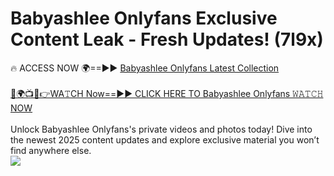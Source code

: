 # Babyashlee Onlyfans Exclusive Content Leak - Fresh Updates! (7l9x)

🔥 ACCESS NOW 🌍==►► <a href="https://tinyurl.com/kvy9nzfs" rel="nofollow">Babyashlee Onlyfans Latest Collection</a>
<br><br>
[🔴🌍📺📱👉WA𝚃CH Now==►► CLICK HERE TO Babyashlee Onlyfans 𝚆𝙰𝚃𝙲𝙷 NOW](https://tinyurl.com/kvy9nzfs)
<br><br>
Unlock Babyashlee Onlyfans's private videos and photos today! Dive into the newest 2025 content updates and explore exclusive material you won’t find anywhere else.
<br>
<a href="https://tinyurl.com/kvy9nzfs" rel="nofollow" data-target="animated-image.originalLink"><img src="https://camo.githubusercontent.com/8a4f000d20f83aca3bf7ec5f350d767afa0574a8a352519fd8cfa583a6f93a33/68747470733a2f2f692e696d6775722e636f6d2f644a486b345a712e676966" data-canonical-src="https://i.imgur.com/dJHk4Zq.gif" style="max-width: 100%; display: inline-block;" data-target="animated-image.originalImage"></a>
<br>
